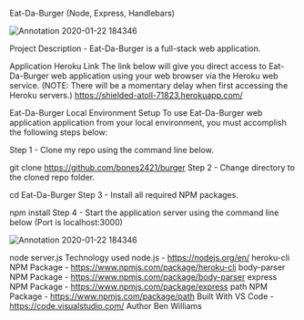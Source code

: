 Eat-Da-Burger
(Node, Express, Handlebars)

![Annotation 2020-01-22 184346](https://user-images.githubusercontent.com/28325892/72950748-7569db00-3d49-11ea-91d0-85e3d40fd052.png)


Project Description - Eat-Da-Burger is a full-stack web application.

Application Heroku Link
The link below will give you direct access to Eat-Da-Burger web application using your web browser via the Heroku web service. (NOTE: There will be a momentary delay when first accessing the Heroku servers.) https://shielded-atoll-71823.herokuapp.com/

Eat-Da-Burger
Local Environment Setup
To use Eat-Da-Burger web application application from your local environment, you must accomplish the following steps below:

Step 1 - Clone my repo using the command line below.

git clone https://github.com/bones2421/burger
Step 2 - Change directory to the cloned repo folder.

cd Eat-Da-Burger
Step 3 - Install all required NPM packages.

npm install
Step 4 - Start the application server using the command line below (Port is localhost:3000)

![Annotation 2020-01-22 184346](https://user-images.githubusercontent.com/28325892/72951011-40aa5380-3d4a-11ea-98d9-44095b661b8e.png)

node server.js
Technology used
node.js - https://nodejs.org/en/
heroku-cli NPM Package - https://www.npmjs.com/package/heroku-cli
body-parser NPM Package - https://www.npmjs.com/package/body-parser
express NPM Package - https://www.npmjs.com/package/express
path NPM Package - https://www.npmjs.com/package/path
Built With
VS Code - https://code.visualstudio.com/
Author
Ben Williams

